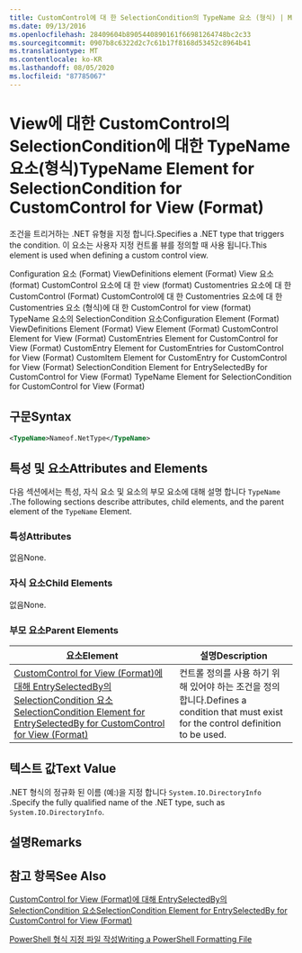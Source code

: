 ```yaml
---
title: CustomControl에 대 한 SelectionCondition의 TypeName 요소 (형식) | Microsoft Docs
ms.date: 09/13/2016
ms.openlocfilehash: 28409604b8905440890161f66981264748bc2c33
ms.sourcegitcommit: 0907b8c6322d2c7c61b17f8168d53452c8964b41
ms.translationtype: MT
ms.contentlocale: ko-KR
ms.lasthandoff: 08/05/2020
ms.locfileid: "87785067"
---
```

# <a name="typename-element-for-selectioncondition-for-customcontrol-for-view--format"></a><span data-ttu-id="647a2-102">View에 대한 CustomControl의 SelectionCondition에 대한 TypeName 요소(형식)</span><span class="sxs-lookup"><span data-stu-id="647a2-102">TypeName Element for SelectionCondition for CustomControl for View  (Format)</span></span>

<span data-ttu-id="647a2-103">조건을 트리거하는 .NET 유형을 지정 합니다.</span><span class="sxs-lookup"><span data-stu-id="647a2-103">Specifies a .NET type that triggers the condition.</span></span> <span data-ttu-id="647a2-104">이 요소는 사용자 지정 컨트롤 뷰를 정의할 때 사용 됩니다.</span><span class="sxs-lookup"><span data-stu-id="647a2-104">This element is used when defining a custom control view.</span></span>

<span data-ttu-id="647a2-105">Configuration 요소 (Format) ViewDefinitions element (Format) View 요소 (format) CustomControl 요소에 대 한 view (format) Customentries 요소에 대 한 CustomControl (Format) CustomControl에 대 한 Customentries 요소에 대 한 Customentries 요소 (형식)에 대 한 CustomControl for view (format) TypeName 요소의 SelectionCondition 요소</span><span class="sxs-lookup"><span data-stu-id="647a2-105">Configuration Element (Format) ViewDefinitions Element (Format) View Element (Format) CustomControl Element for View (Format) CustomEntries Element for CustomControl for View (Format) CustomEntry Element for CustomEntries for CustomControl for View (Format) CustomItem Element for CustomEntry for CustomControl for View (Format) SelectionCondition Element for EntrySelectedBy for CustomControl for View (Format) TypeName Element for SelectionCondition for CustomControl for View  (Format)</span></span>

## <a name="syntax"></a><span data-ttu-id="647a2-106">구문</span><span class="sxs-lookup"><span data-stu-id="647a2-106">Syntax</span></span>

```xml
<TypeName>Nameof.NetType</TypeName>

```

## <a name="attributes-and-elements"></a><span data-ttu-id="647a2-107">특성 및 요소</span><span class="sxs-lookup"><span data-stu-id="647a2-107">Attributes and Elements</span></span>

<span data-ttu-id="647a2-108">다음 섹션에서는 특성, 자식 요소 및 요소의 부모 요소에 대해 설명 합니다 `TypeName` .</span><span class="sxs-lookup"><span data-stu-id="647a2-108">The following sections describe attributes, child elements, and the parent element of the `TypeName` Element.</span></span>

### <a name="attributes"></a><span data-ttu-id="647a2-109">특성</span><span class="sxs-lookup"><span data-stu-id="647a2-109">Attributes</span></span>

<span data-ttu-id="647a2-110">없음</span><span class="sxs-lookup"><span data-stu-id="647a2-110">None.</span></span>

### <a name="child-elements"></a><span data-ttu-id="647a2-111">자식 요소</span><span class="sxs-lookup"><span data-stu-id="647a2-111">Child Elements</span></span>

<span data-ttu-id="647a2-112">없음</span><span class="sxs-lookup"><span data-stu-id="647a2-112">None.</span></span>

### <a name="parent-elements"></a><span data-ttu-id="647a2-113">부모 요소</span><span class="sxs-lookup"><span data-stu-id="647a2-113">Parent Elements</span></span>

|<span data-ttu-id="647a2-114">요소</span><span class="sxs-lookup"><span data-stu-id="647a2-114">Element</span></span>|<span data-ttu-id="647a2-115">설명</span><span class="sxs-lookup"><span data-stu-id="647a2-115">Description</span></span>|
|-------------|-----------------|
|[<span data-ttu-id="647a2-116">CustomControl for View (Format)에 대해 EntrySelectedBy의 SelectionCondition 요소</span><span class="sxs-lookup"><span data-stu-id="647a2-116">SelectionCondition Element for EntrySelectedBy for CustomControl for View (Format)</span></span>](./selectioncondition-element-for-entryselectedby-for-customcontrol-format.md)|<span data-ttu-id="647a2-117">컨트롤 정의를 사용 하기 위해 있어야 하는 조건을 정의 합니다.</span><span class="sxs-lookup"><span data-stu-id="647a2-117">Defines a condition that must exist for the control definition to be used.</span></span>|

## <a name="text-value"></a><span data-ttu-id="647a2-118">텍스트 값</span><span class="sxs-lookup"><span data-stu-id="647a2-118">Text Value</span></span>

<span data-ttu-id="647a2-119">.NET 형식의 정규화 된 이름 (예:)을 지정 합니다 `System.IO.DirectoryInfo` .</span><span class="sxs-lookup"><span data-stu-id="647a2-119">Specify the fully qualified name of the .NET type, such as `System.IO.DirectoryInfo`.</span></span>

## <a name="remarks"></a><span data-ttu-id="647a2-120">설명</span><span class="sxs-lookup"><span data-stu-id="647a2-120">Remarks</span></span>

## <a name="see-also"></a><span data-ttu-id="647a2-121">참고 항목</span><span class="sxs-lookup"><span data-stu-id="647a2-121">See Also</span></span>

[<span data-ttu-id="647a2-122">CustomControl for View (Format)에 대해 EntrySelectedBy의 SelectionCondition 요소</span><span class="sxs-lookup"><span data-stu-id="647a2-122">SelectionCondition Element for EntrySelectedBy for CustomControl for View (Format)</span></span>](./selectioncondition-element-for-entryselectedby-for-customcontrol-format.md)

[<span data-ttu-id="647a2-123">PowerShell 형식 지정 파일 작성</span><span class="sxs-lookup"><span data-stu-id="647a2-123">Writing a PowerShell Formatting File</span></span>](./writing-a-powershell-formatting-file.md)
